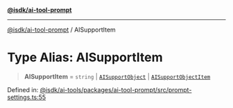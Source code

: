 [**@isdk/ai-tool-prompt**](../README.md)

***

[@isdk/ai-tool-prompt](../globals.md) / AISupportItem

# Type Alias: AISupportItem

> **AISupportItem** = `string` \| [`AISupportObject`](../interfaces/AISupportObject.md) \| [`AISupportObjectItem`](../interfaces/AISupportObjectItem.md)

Defined in: [@isdk/ai-tools/packages/ai-tool-prompt/src/prompt-settings.ts:55](https://github.com/isdk/ai-tool-prompt.js/blob/df57e41588ef4f83536e0145125ade13089c1f4d/src/prompt-settings.ts#L55)
